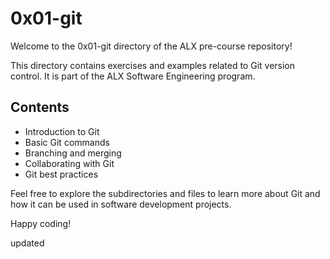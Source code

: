 # 0x01-git

Welcome to the 0x01-git directory of the ALX pre-course repository!

This directory contains exercises and examples related to Git version control. It is part of the ALX Software Engineering program.

## Contents

- Introduction to Git
- Basic Git commands
- Branching and merging
- Collaborating with Git
- Git best practices

Feel free to explore the subdirectories and files to learn more about Git and how it can be used in software development projects.

Happy coding!

updated 
